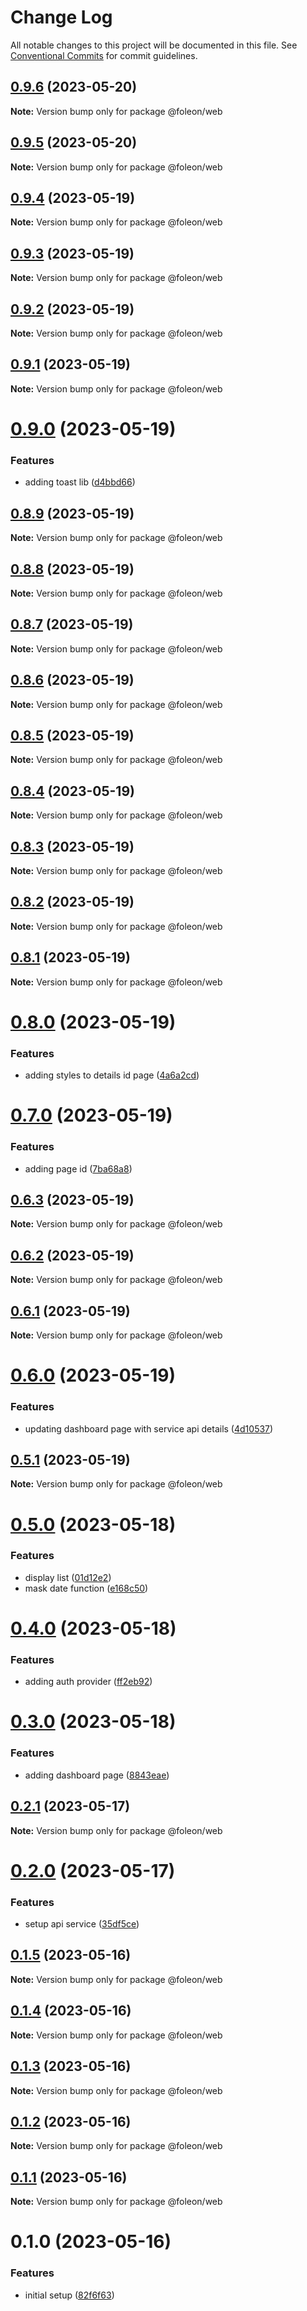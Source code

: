 # Change Log

All notable changes to this project will be documented in this file.
See [Conventional Commits](https://conventionalcommits.org) for commit guidelines.

## [0.9.6](https://github.com/emunhoz/foleon-project/compare/@foleon/web@0.9.5...@foleon/web@0.9.6) (2023-05-20)

**Note:** Version bump only for package @foleon/web

## [0.9.5](https://github.com/emunhoz/foleon-project/compare/@foleon/web@0.9.4...@foleon/web@0.9.5) (2023-05-20)

**Note:** Version bump only for package @foleon/web

## [0.9.4](https://github.com/emunhoz/foleon-project/compare/@foleon/web@0.9.3...@foleon/web@0.9.4) (2023-05-19)

**Note:** Version bump only for package @foleon/web

## [0.9.3](https://github.com/emunhoz/foleon-project/compare/@foleon/web@0.9.2...@foleon/web@0.9.3) (2023-05-19)

**Note:** Version bump only for package @foleon/web

## [0.9.2](https://github.com/emunhoz/foleon-project/compare/@foleon/web@0.9.1...@foleon/web@0.9.2) (2023-05-19)

**Note:** Version bump only for package @foleon/web

## [0.9.1](https://github.com/emunhoz/foleon-project/compare/@foleon/web@0.9.0...@foleon/web@0.9.1) (2023-05-19)

**Note:** Version bump only for package @foleon/web

# [0.9.0](https://github.com/emunhoz/foleon-project/compare/@foleon/web@0.8.9...@foleon/web@0.9.0) (2023-05-19)

### Features

- adding toast lib ([d4bbd66](https://github.com/emunhoz/foleon-project/commit/d4bbd663525294814b7b6c272d079a3b0d84cd9b))

## [0.8.9](https://github.com/emunhoz/foleon-project/compare/@foleon/web@0.8.8...@foleon/web@0.8.9) (2023-05-19)

**Note:** Version bump only for package @foleon/web

## [0.8.8](https://github.com/emunhoz/foleon-project/compare/@foleon/web@0.8.7...@foleon/web@0.8.8) (2023-05-19)

**Note:** Version bump only for package @foleon/web

## [0.8.7](https://github.com/emunhoz/foleon-project/compare/@foleon/web@0.8.6...@foleon/web@0.8.7) (2023-05-19)

**Note:** Version bump only for package @foleon/web

## [0.8.6](https://github.com/emunhoz/foleon-project/compare/@foleon/web@0.8.5...@foleon/web@0.8.6) (2023-05-19)

**Note:** Version bump only for package @foleon/web

## [0.8.5](https://github.com/emunhoz/foleon-project/compare/@foleon/web@0.8.4...@foleon/web@0.8.5) (2023-05-19)

**Note:** Version bump only for package @foleon/web

## [0.8.4](https://github.com/emunhoz/foleon-project/compare/@foleon/web@0.8.3...@foleon/web@0.8.4) (2023-05-19)

**Note:** Version bump only for package @foleon/web

## [0.8.3](https://github.com/emunhoz/foleon-project/compare/@foleon/web@0.8.2...@foleon/web@0.8.3) (2023-05-19)

**Note:** Version bump only for package @foleon/web

## [0.8.2](https://github.com/emunhoz/foleon-project/compare/@foleon/web@0.8.1...@foleon/web@0.8.2) (2023-05-19)

**Note:** Version bump only for package @foleon/web

## [0.8.1](https://github.com/emunhoz/foleon-project/compare/@foleon/web@0.8.0...@foleon/web@0.8.1) (2023-05-19)

**Note:** Version bump only for package @foleon/web

# [0.8.0](https://github.com/emunhoz/foleon-project/compare/@foleon/web@0.7.0...@foleon/web@0.8.0) (2023-05-19)

### Features

- adding styles to details id page ([4a6a2cd](https://github.com/emunhoz/foleon-project/commit/4a6a2cd4d79d801cbf23ddda1960b639430e6e5e))

# [0.7.0](https://github.com/emunhoz/foleon-project/compare/@foleon/web@0.6.3...@foleon/web@0.7.0) (2023-05-19)

### Features

- adding page id ([7ba68a8](https://github.com/emunhoz/foleon-project/commit/7ba68a87c9d998655bd0693d016f9a7b493d3cb7))

## [0.6.3](https://github.com/emunhoz/foleon-project/compare/@foleon/web@0.6.2...@foleon/web@0.6.3) (2023-05-19)

**Note:** Version bump only for package @foleon/web

## [0.6.2](https://github.com/emunhoz/foleon-project/compare/@foleon/web@0.6.1...@foleon/web@0.6.2) (2023-05-19)

**Note:** Version bump only for package @foleon/web

## [0.6.1](https://github.com/emunhoz/foleon-project/compare/@foleon/web@0.6.0...@foleon/web@0.6.1) (2023-05-19)

**Note:** Version bump only for package @foleon/web

# [0.6.0](https://github.com/emunhoz/foleon-project/compare/@foleon/web@0.5.1...@foleon/web@0.6.0) (2023-05-19)

### Features

- updating dashboard page with service api details ([4d10537](https://github.com/emunhoz/foleon-project/commit/4d10537c65e4998313eb9571af001e58168ea8c9))

## [0.5.1](https://github.com/emunhoz/foleon-project/compare/@foleon/web@0.5.0...@foleon/web@0.5.1) (2023-05-19)

**Note:** Version bump only for package @foleon/web

# [0.5.0](https://github.com/emunhoz/foleon-project/compare/@foleon/web@0.4.0...@foleon/web@0.5.0) (2023-05-18)

### Features

- display list ([01d12e2](https://github.com/emunhoz/foleon-project/commit/01d12e2175a49c5be1ceac66920ffcf1a31e5467))
- mask date function ([e168c50](https://github.com/emunhoz/foleon-project/commit/e168c5037c96590ef503f2da7e291808ad522795))

# [0.4.0](https://github.com/emunhoz/foleon-project/compare/@foleon/web@0.3.0...@foleon/web@0.4.0) (2023-05-18)

### Features

- adding auth provider ([ff2eb92](https://github.com/emunhoz/foleon-project/commit/ff2eb92c865373ba889f3c7de91dddb5690ec591))

# [0.3.0](https://github.com/emunhoz/foleon-project/compare/@foleon/web@0.2.1...@foleon/web@0.3.0) (2023-05-18)

### Features

- adding dashboard page ([8843eae](https://github.com/emunhoz/foleon-project/commit/8843eae7567a5de025c31b338db44f32f5fcd934))

## [0.2.1](https://github.com/emunhoz/foleon-project/compare/@foleon/web@0.2.0...@foleon/web@0.2.1) (2023-05-17)

**Note:** Version bump only for package @foleon/web

# [0.2.0](https://github.com/emunhoz/foleon-project/compare/@foleon/web@0.1.5...@foleon/web@0.2.0) (2023-05-17)

### Features

- setup api service ([35df5ce](https://github.com/emunhoz/foleon-project/commit/35df5ce16b77cdc33e0a541f222a93b903955da0))

## [0.1.5](https://github.com/emunhoz/foleon-project/compare/@foleon/web@0.1.4...@foleon/web@0.1.5) (2023-05-16)

**Note:** Version bump only for package @foleon/web

## [0.1.4](https://github.com/emunhoz/foleon-project/compare/@foleon/web@0.1.3...@foleon/web@0.1.4) (2023-05-16)

**Note:** Version bump only for package @foleon/web

## [0.1.3](https://github.com/emunhoz/foleon-project/compare/@foleon/web@0.1.2...@foleon/web@0.1.3) (2023-05-16)

**Note:** Version bump only for package @foleon/web

## [0.1.2](https://github.com/emunhoz/foleon-project/compare/@foleon/web@0.1.1...@foleon/web@0.1.2) (2023-05-16)

**Note:** Version bump only for package @foleon/web

## [0.1.1](https://github.com/emunhoz/foleon-project/compare/@foleon/web@0.1.0...@foleon/web@0.1.1) (2023-05-16)

**Note:** Version bump only for package @foleon/web

# 0.1.0 (2023-05-16)

### Features

- initial setup ([82f6f63](https://github.com/emunhoz/foleon-project/commit/82f6f6392cd3ebc1705bb6bbc20bdd67049e5c17))
